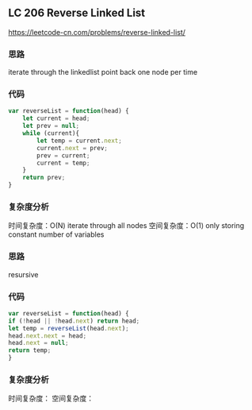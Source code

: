 ## LC 206 Reverse Linked List

https://leetcode-cn.com/problems/reverse-linked-list/

### 思路

iterate through the linkedlist
point back one node per time

### 代码

```JavaScript
var reverseList = function(head) {
    let current = head;
    let prev = null;
    while (current){
        let temp = current.next;
        current.next = prev;
        prev = current;
        current = temp;
    }
    return prev;
}

```

### 复杂度分析

时间复杂度：O(N) iterate through all nodes
空间复杂度：O(1) only storing constant number of variables

### 思路

resursive

### 代码

```JavaScript
var reverseList = function(head) {
if (!head || !head.next) return head;
let temp = reverseList(head.next);
head.next.next = head;
head.next = null;
return temp;
}

```

### 复杂度分析

时间复杂度：
空间复杂度：
